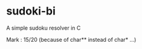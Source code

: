 sudoki-bi
======

A simple sudoku resolver in C

Mark : 15/20 (because of char** instead of char* ...)

